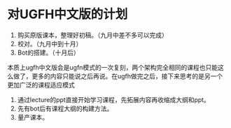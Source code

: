 # 对UGFH中文版的计划

1. 购买原版课本，整理好初稿。（九月中差不多可以完成）
2. 校对。（九月中到十月）
3. Bot的搭建。（十月后）

本质上ugfh中文版会是ugfn模式的一次复刻，两个架构完全相同的课程也只能这么做了，更多的内容只能说之后再说。在ugfh做完之后，接下来思考的是另一个更加广泛的课程适应模式

1. 通过lecture的ppt直接开始学习课程，先拓展内容再收缩成大纲和ppt。
2. 先有bot后有课程大纲的构建方法。
3. 量产课本。
